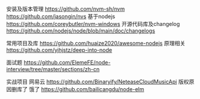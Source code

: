 
安装及版本管理
https://github.com/nvm-sh/nvm
https://github.com/jasongin/nvs 基于nodejs
https://github.com/coreybutler/nvm-windows
开源代码库及changelog
https://github.com/nodejs/node/blob/main/doc/changelogs

常用项目及库
https://github.com/huaize2020/awesome-nodejs
原理相关
https://github.com/yjhjstz/deep-into-node

面试题
https://github.com/ElemeFE/node-interview/tree/master/sections/zh-cn


实战项目
网易云 https://github.com/Binaryify/NeteaseCloudMusicApi  版权原因删库了
饿了 https://github.com/bailicangdu/node-elm